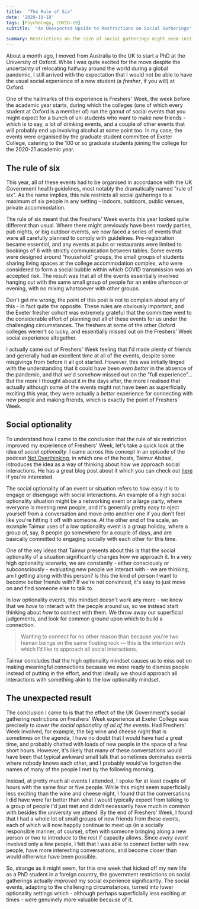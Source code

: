 ```yaml
---
title:  "The Rule of Six"
date: '2020-10-18'
tags: [Psychology, COVID-19]
subtitle:  "An Unexpected Upside to Restrictions on Social Gatherings"

summary: Restrictions on the size of social gatherings might seem initially to be purely a detriment to one's social life. However, their actual effect can be to encourage more intimate gatherings, leading to more meaningful interactions than one might find at larger events.
---
```


About a month ago, I moved from Australia to the UK to start a PhD at the University of Oxford. While I was quite excited for the move despite the uncertainty of relocating halfway around the world during a global pandemic, I still arrived with the expectation that I would not be able to have the usual social experience of a new student (a *fresher*, if you will) at Oxford.

One of the hallmarks of this experience is Freshers' Week, the week before the academic year starts, during which the colleges (one of which every student at Oxford is a member of) run the gamut of social events that you might expect for a bunch of uni students who want to make new friends - which is to say, a lot of drinking events, and a couple of other events that will probably end up involving alcohol at some point too. In my case, the events were organised by the graduate student committee of Exeter College, catering to the 100 or so graduate students joining the college for the 2020-21 academic year.  

## The rule of six

This year, all of these events had to be organised in accordance with the UK Government health guidelines, most notably the  dramatically named "rule of six". As the name implies, this rule restricts all social gatherings to a maximum of six people in any setting - indoors, outdoors, public venues, private accommodation.

The rule of six meant that the Freshers' Week events this year looked quite different than usual. Where there might previously have been rowdy parties, pub nights, or big outdoor evemts, we now faced a series of events that were all carefully planned to comply with guidelines. Pre-registration became essential, and any events at pubs or restaurants were limited to bookings of 6 with strictly communication between tables. Some events were designed around "household" groups, the small groups of students sharing living spaces at the college accommodation complex, who were considered to form a social bubble within which COVID transmission was an accepted risk. The result was that all of the events essentially involved hanging out with the same small group of people for an entire afternoon or evening, with no mixing whatsoever with other groups.

Don't get me wrong, the point of this post is not to complain about any of this - in fact quite the opposite. These rules are obviously important, and the Exeter fresher cohort was extremely grateful that the committee went to the considerable effort of planning out all of these events for us under the challenging circumstances. The freshers at some of the other Oxford colleges weren't so lucky, and essentially missed out on the Freshers' Week social experience altogether.

I actually came out of Freshers' Week feeling that I'd made plenty of friends and generally had an excellent time at all of the events, despite some misgivings from before it all got started. However, this was initially tinged with the understanding that it could have been *even better* in the absence of the pandemic, and that we'd somehow missed out on the "full experience"... But the more I thought about it in the days after, the more I realised that actually although some of the events might not have been as superficially exciting this year, they were actually a *better* experience for connecting with new people and making friends, which is exactly the point of Freshers' Week.

## Social optionality

To understand how I came to the conclusion that the rule of six restriction improved my experience of Freshers' Week, let's take a quick look at the idea of *social optionality*. I came across this concept in an episode of the podcast [Not Overthinking](https://notoverthinking.com/), in which one of the hosts, Taimur Abdaal, introduces the idea as a way of thinking about how we approach social interactions. He has a great blog post about it which you can check out [here](https://taimur.me/posts/against-social-optionality/) if you're interested.

The social optionality of an event or situation refers to how easy it is to engage or disengage with social interactions. An example of a high social optionality situation might be a networking event or a large party, where everyone is meeting new people, and it's generally pretty easy to eject yourself from a conversation and move onto another one if you don't feel like you're hitting it off with someone. At the other end of the scale, an example Taimur uses of a low optionality event is a group holiday, where a group of, say, 8 people go somewhere for a couple of days, and are basically committed to engaging socially with each other for this time.

One of the key ideas that Taimur presents about this is that the social optionality of a situation significantly changes how we approach it. In a very high optionality scenario, we are constantly - either consciously or subconsciously - evaluating new people we interact with - we are thinking, am I getting along with this person? Is this the kind of person I want to become better friends with? If we're not convinced, it's easy to just move on and find someone else to talk to.

In low optionality events, this mindset doesn't work any more - we know that we *have* to interact with the people around us, so we instead start thinking about *how* to connect with them. We throw away our superficial judgements, and look for common ground upon which to build a connection.

> Wanting to connect for no other reason than because you’re two human beings on the same floating rock — this is the intention with which I’d like to approach all social interactions.

Taimur concludes that the high optionality mindset causes us to miss out on making meaningful connections because we more ready to dismiss people instead of putting in the effort, and that ideally we should approach all interactions with something akin to the low optionality mindset.

## The unexpected result

The conclusion I came to is that the effect of the UK Government's social gathering restrictions on Freshers' Week experience at Exeter College was precisely to *lower the social optionality of all of the events*. Had Freshers' Week involved, for example, the big wine and cheese night that is sometimes on the agenda, I have no doubt that I would have had a great time, and probably chatted with loads of new people in the space of a few short hours. However, it's likely that many of these conversations would have been that typical awkward small talk that sometimes dominates events where nobody knows each other, and I probably would've forgotten the names of many of the people I met by the following morning.

Instead, at pretty much all events I attended, I spoke for at least couple of hours with the same four or five people. While this might seem superficially less exciting than the wine and cheese night, I found that the conversations I did have were far better than what I would typically expect from talking to a group of people I'd just met and didn't necessarily have much in common with besides the university we attend. By the end of Freshers' Week, I found that I had a whole lot of small groups of new friends from these events, each of which will now happily continue to meet up (in a socially responsible manner, of course), often with someone bringing along a new person or two to introduce to the rest if capacity allows. Since *every event* involved only a few people, I felt that I was able to connect better with new people, have more interesting conversations, and become closer than would otherwise have been possible.

So, strange as it might seem, for this one week that kicked off my new life as a PhD student in a foreign country, the government restrictions on social gatherings actually *improved* my social experience significantly. The social events, adapting to the challenging circumstances, turned into lower optionality settings which - although perhaps superficially less exciting at times - were genuinely more valuable because of it.

